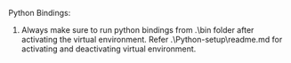 Python Bindings:

1. Always make sure to run python bindings from .\bin folder after activating the virtual environment.
	Refer .\Python-setup\readme.md for activating and deactivating virtual environment.

